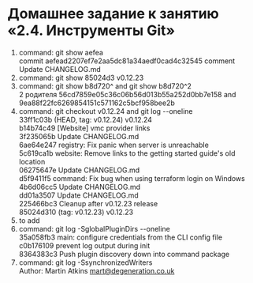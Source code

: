 # Домашнее задание к занятию «2.4. Инструменты Git»
1. command: git show aefea <br />commit aefead2207ef7e2aa5dc81a34aedf0cad4c32545 comment Update CHANGELOG.md
1. command: git show 85024d3 v0.12.23<br />
1. command: git show b8d720^ and git show b8d720^2<br /> 
   2 родителя 56cd7859e05c36c06b56d013b55a252d0bb7e158 and 9ea88f22fc6269854151c571162c5bcf958bee2b
1. command: git checkout v0.12.24 and git log --oneline <br />
   33ff1c03b (HEAD, tag: v0.12.24) v0.12.24<br />
   b14b74c49 [Website] vmc provider links<br />
   3f235065b Update CHANGELOG.md<br />
   6ae64e247 registry: Fix panic when server is unreachable<br />
   5c619ca1b website: Remove links to the getting started guide's old location<br />
   06275647e Update CHANGELOG.md<br />
   d5f9411f5 command: Fix bug when using terraform login on Windows<br />
   4b6d06cc5 Update CHANGELOG.md<br />
   dd01a3507 Update CHANGELOG.md<br />
   225466bc3 Cleanup after v0.12.23 release<br />
   85024d310 (tag: v0.12.23) v0.12.23<br />
1. to add <br />
1. command: git log -SglobalPluginDirs --oneline<br />
   35a058fb3 main: configure credentials from the CLI config file<br />
   c0b176109 prevent log output during init<br />
   8364383c3 Push plugin discovery down into command package
1. command: git log -SsynchronizedWriters<br />
   Author: Martin Atkins <mart@degeneration.co.uk>

 
